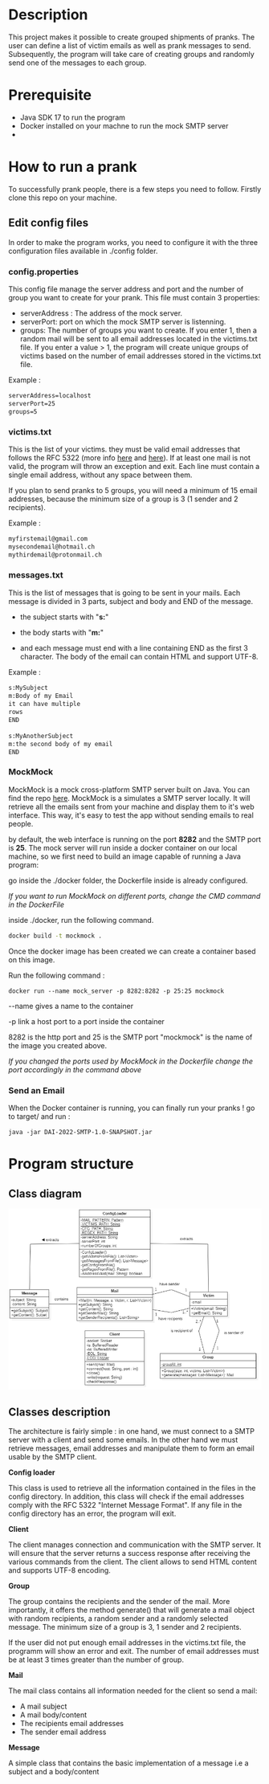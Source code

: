 # Description


This project makes it possible to create grouped shipments of pranks. The  user can define a list of victim emails as well as prank messages to  send. Subsequently, the program will take care of creating groups and  randomly send one of the messages to each group.

# Prerequisite

* Java SDK 17 to run the program
* Docker installed on your machne to run the mock SMTP server
* 
# How to run a prank


To successfully prank people, there is a few steps you need to follow. Firstly clone this repo on your machine.

## Edit config files


In order to make the program works, you need to configure it with the three configuration files available in ./config folder.

### config.properties

This config file manage the server address and port and the number of group you want to create for your prank. This file must contain 3 properties:

- serverAddress : The address of the mock server.
- serverPort: port on which the mock SMTP server is listenning.
- groups: The number of groups you want to create. If you enter 1, then a random mail will be sent to all email addresses located in the victims.txt file. If you enter a value > 1, the program will create unique groups of victims based on the number of email addresses stored in the victims.txt file.

Example :
```
serverAddress=localhost
serverPort=25
groups=5
```

### victims.txt

This is the list of your victims. they must be valid email addresses that follows the RFC 5322 (more info  [here](https://datatracker.ietf.org/doc/html/rfc5322) and [here](https://stackoverflow.com/questions/13992403/regex-validation-of-email-addresses-according-to-rfc5321-rfc5322)). If at least one mail is not valid, the program will throw an exception and exit. Each line must contain a single email address, without any space between them.

If you plan to send pranks to 5 groups, you will need a minimum of 15 email addresses, because the minimum size of a group is 3 (1 sender and 2 recipients).

Example :

```
myfirstemail@gmail.com
mysecondemail@hotmail.ch
mythirdemail@protonmail.ch
```
### messages.txt

This is the list of messages that is going to be sent in your mails. Each message is divided in 3 parts, subject and body and END of the message. 

- the subject starts with "**s:**"

- the body starts with "**m:**"

- and each message must end with a line containing END as the first 3 character. The body of the email can contain HTML and support UTF-8.

Example : 

```
s:MySubject
m:Body of my Email
it can have multiple
rows
END

s:MyAnotherSubject
m:the second body of my email
END
```

### MockMock

MockMock is a mock cross-platform SMTP server built on Java. You can find the repo [here](https://github.com/DominiqueComte/MockMock). MockMock is a  simulates a SMTP server locally. It will retrieve all the emails sent from your machine and display them  to it's web interface. This way, it's easy to test the app without sending emails to real people.

by default, the web interface is running on the port **8282** and the SMTP port is **25**. The mock server will run inside a docker container on our local machine, so we first need to build an image capable of running a Java program:

go inside the ./docker folder, the Dockerfile inside is already configured.


_If you want to run MockMock on different ports, change the CMD command in the DockerFile_


inside ./docker, run the following command.

````cmd
docker build -t mockmock .
````
Once the docker image has been created we can create a container based on this image.

Run the following command : 

````
docker run --name mock_server -p 8282:8282 -p 25:25 mockmock
````
--name gives a name to the container

-p link a host port to a port inside the container

8282 is the http port and 25 is the SMTP port
"mockmock" is the name of the image you created above.

_If you changed the ports used by MockMock in the Dockerfile change the port accordingly in the command above_

### Send an Email

When the Docker container is running, you can finally run your pranks !
go to target/ and run : 

```
java -jar DAI-2022-SMTP-1.0-SNAPSHOT.jar
```

# Program structure

## Class diagram

![UML](/figures/UML.png)

## Classes description

The architecture is fairly simple : in one hand, we must connect to a SMTP server with a client and send some emails. In the other hand we must retrieve messages, email addresses and manipulate them to form an email usable by the SMTP client.

**Config loader**

This class is used to retrieve all the information contained in the files in the config directory. In addition, this class will check if the email addresses comply with the RFC 5322 "Internet Message Format". If any file in the config directory has an error, the program will exit.

**Client**

The client manages connection and communication with the SMTP server. It will ensure that the server returns a success response after receiving the various commands from the client. The client allows to send HTML content and supports UTF-8 encoding.

**Group**

The group contains the recipients and the sender of the mail. More importantly, it offers the method generate() that will  generate a mail object with random recipients, a random sender and a randomly selected message. The minimum size of a group is 3, 1 sender and 2 recipients.

If the user did not put enough email addresses in the victims.txt file, the programm will show an error and exit. The number of email addresses must be at least 3 times greater than the number of group.

**Mail**

The mail class contains all information needed for the client so send a mail:

- A mail subject
- A mail body/content
- The recipients email addresses
- The sender email address

**Message**

A simple class that contains the basic implementation of a message i.e a subject and a body/content